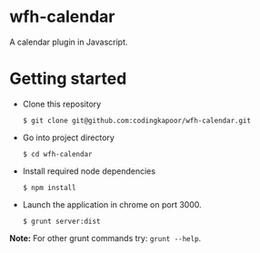# wfh-calendar

A calendar plugin in Javascript.

# Getting started

- Clone this repository

  `$ git clone git@github.com:codingkapoor/wfh-calendar.git`

- Go into project directory

  `$ cd wfh-calendar`

- Install required node dependencies

  `$ npm install`

- Launch the application in chrome on port 3000.

  `$ grunt server:dist`

**Note:** For other grunt commands try: `grunt --help`.

